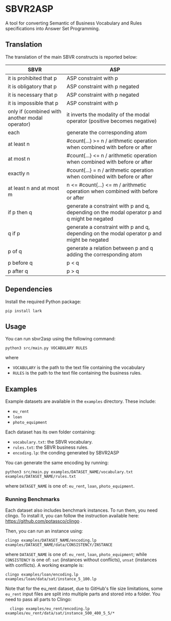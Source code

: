 # SBVR2ASP

A tool for converting Semantic of Business Vocabulary and Rules specifications into Answer Set Programming.

## Translation

The translation of the main SBVR constructs is reported below:

| SBVR                                           | ASP                                                                                          |
|------------------------------------------------|----------------------------------------------------------------------------------------------|
| it is prohibited that p                        | ASP constraint with p                                                                        |
| it is obligatory that p                        | ASP constraint with p negated                                                                |
| it is necessary that p                         | ASP constraint with p negated                                                                |
| it is impossible that p                        | ASP constraint with p                                                                        |
| only if (combined with another modal operator) | it inverts the modality of the modal operator (positive becomes negative)                    |
| each                                           | generate the corresponding atom                                                              |
| at least n                                     | #count{...} >= n / arithmetic operation when combined with before or after                   |
| at most n                                      | #count{...} <= n / arithmetic operation when combined with before or after                   |
| exactly n                                      | #count{...} = n / arithmetic operation when combined with before or after                    |
| at least n and at most m                       | n <= #count{...} <= m / arithmetic operation when combined with before or after              |
| if p then q                                    | generate a constraint with p and q, depending on the modal operator p and q might be negated |
| q if p                                         | generate a constraint with p and q, depending on the modal operator p and might be negated   |
| p of q                                         | generate a relation between p and q adding the corresponding atom                            |
| p before q                                     | p < q                                                                                        |
| p after q                                      | p > q                                                                                        |

## Dependencies

Install the required Python package:

```shell 
pip install lark
```

## Usage

You can run sbvr2asp using the following command:

```shell
python3 src/main.py VOCABULARY RULES
```

where

- `VOCABULARY` is the path to the text file containing the vocabulary
- `RULES` is the path to the text file containing the business rules.

## Examples

Example datasets are available in the `examples` directory. These include:

- `eu_rent`
- `loan`
- `photo_equipment`

Each dataset has its own folder containing:

- `vocabulary.txt`: the SBVR vocabulary.
- `rules.txt`: the SBVR business rules.
- `encoding.lp`: the conding generated by SBVR2ASP

You can generate the same encoding by running:

```
python3 src/main.py examples/DATASET_NAME/vocabulary.txt examples/DATASET_NAME/rules.txt
```

where `DATASET_NAME` is one of: `eu_rent`, `loan`, `photo_equipment`.

### Running Benchmarks

Each dataset also includes benchmark instances. To run them, you need clingo.
To install it, you can follow the instruction available here: https://github.com/potassco/clingo .

Then, you can run an instance using:

```
clingo examples/DATASET_NAME/encoding.lp examples/DATASET_NAME/data/CONSISTENCY/INSTANCE
```

where `DATASET_NAME` is one of: `eu_rent`, `loan`, `photo_equipment`; while `CONSISTENCY` is one of: `sat` (instances
without conflicts), `unsat` (instances with conflicts).
A working example is:

```shell
clingo examples/loan/encoding.lp examples/loan/data/sat/instance_5_100.lp
```

Note that for the eu_rent dataset, due to GitHub's file size limitations, some `eu_rent` input files are split into
multiple parts and stored into a folder.
You need to pass all parts to Clingo:

```shell
  clingo examples/eu_rent/encoding.lp examples/eu_rent/data/sat/instance_500_400_5_5/*
```